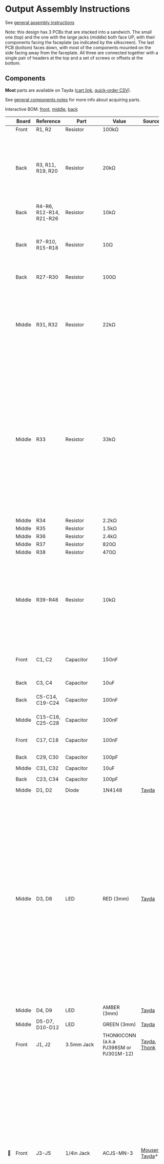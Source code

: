 # Output Assembly Instructions

See [general assembly instructions](https://quinnfreedman.github.io/modular/docs/assembly)

Note: this design has 3 PCBs that are stacked into a sandwich. The small one (top) and the one with the large jacks (middle) both face UP, with their components facing the faceplate (as indicated by the silkscreen). The last PCB (bottom) faces down, with most of the components mounted on the side facing away from the faceplate. All three are connected together with a single pair of headers at the top and a set of screws or offsets at the bottom.

## Components

**Most** parts are available on Tayda ([cart link](https://www.taydaelectronics.com/savecartpro/index/savenewquote/qid/50242216928), [quick-order CSV](https://freemodular.org/modules/Output/fm_output_tayda_bom.csv)).

See [general components notes](https://quinnfreedman.github.io/modular/docs/components) for more info about acquiring parts.

Interactive BOM: [front](https://quinnfreedman.github.io/fm-artifacts/Output/output_pcb_front_interactive_bom.html), [middle](https://quinnfreedman.github.io/fm-artifacts/Output/output_pcb_middle_interactive_bom.html), [back](https://quinnfreedman.github.io/fm-artifacts/Output/output_pcb_back_interactive_bom.html)

|    | Board | Reference               | Part             | Value                                   | Source  | Comment |
| -- | ----- | ----------------------- | ---------------- | --------------------------------------- | ------- | ------- |
|    | Front | R1, R2                  | Resistor         | 100kΩ                                   |         |         |
|    | Back  | R3, R11, R19, R20       | Resistor         | 20kΩ                                    |         | Some of these resistors overlap the mounting holes. I recommend putting in the standoff first and then putting the resistors over/around the bolt head. |
|    | Back  | R4-R6, R12-R14, R21-R26 | Resistor         | 10kΩ                                    |         | See above |
|    | Back  | R7-R10, R15-R18         | Resistor         | 10Ω                                     |         | Adds output impedance to headphone output; protects against shorts when plugging in headphones. |
|    | Back  | R27-R30                 | Resistor         | 100Ω                                    |         | Output impedance for line level output. |
|    | Middle| R31, R32                | Resistor         | 22kΩ                                    |         | Controls the decay of the peak detector display. A lower value will make the display follow the audio signal more closely. A higher value will show signal peaks for longer. 20kΩ is fine here. |
|    | Middle| R33                     | Resistor         | 33kΩ                                    |         | R33-R38 provide the voltage reference for the volume meter. To get an accurate meter, they all must be the exact values given at 1% tolerance. But, if you don't have all the correct values, only the display will be effected; not the audio. Alternatively, if you want to use a different scale for the meters, you could use your own choice of values here. They are arranged as a voltage divider ladder from 12v to 0v. |
|    | Middle| R34                     | Resistor         | 2.2kΩ                                   |         |         |
|    | Middle| R35                     | Resistor         | 1.5kΩ                                   |         |         |
|    | Middle| R36                     | Resistor         | 2.4kΩ                                   |         |         |
|    | Middle| R37                     | Resistor         | 820Ω                                    |         |         |
|    | Middle| R38                     | Resistor         | 470Ω                                    |         |         |
|    | Middle| R39-R48                 | Resistor         | 10kΩ                                    |         | Controls LED brightness for display. Higher values mean dimmer LEDs. Different color LEDs might have slightly different brightnesses, so you might want to experiment tuning these values to make all your LEDs uniform. |
|    | Front | C1, C2                  | Capacitor        | 150nF                                   |         | Combines with R1-R2 to make a high-pass filter for the input. 100nF is fine here too. |
|    | Back  | C3, C4                  | Capacitor        | 10uF                                    |         | Power supply noise filtering capacitors. |
|    | Back  | C5-C14, C19-C24         | Capacitor        | 100nF                                   |         | Power supply noise filtering/decoupling capacitors. |
|    | Middle| C15-C16, C25-C28        | Capacitor        | 100nF                                   |         | Power supply noise filtering/decoupling capacitors. |
|    | Front | C17, C18                | Capacitor        | 100nF                                   |         | Power supply noise filtering/decoupling capacitors. |
|    | Back  | C29, C30                | Capacitor        | 100pF                                   |         | Op-amp feedback stabilizers. |
|    | Middle| C31, C32                | Capacitor        | 10uF                                    |         |         |
|    | Back  | C23, C34                | Capacitor        | 100pF                                   |         | Op-amp feedback stabilizers. |
|    | Middle| D1, D2                  | Diode            | 1N4148                                  | [Tayda](https://www.taydaelectronics.com/1n4148-switching-signal-diode.html) |         |
|    | Middle| D3, D8                  | LED              | RED (3mm)                               | [Tayda](https://www.taydaelectronics.com/leds/round-leds/3mm-leds/led-3mm-red.html) | Must have long enough leads to reach from middle PCB to faceplate (1 inch). When not illuminated, these LEDs are exposed to 12v reverse current. Technically, this is outside the spec of most LEDs and could result in damage to the LED over time. If you are worried about this, you could look for LEDs with high reverse-voltage tolerance, or add a Zener diode or other high reverse voltage diode in series with one of the legs of each LED. But, after testing this design for a while with the cheapest Amazon LEDs, it seems like they were totally unaffected, so I wouldn't worry about it. |
|    | Middle| D4, D9                  | LED              | AMBER (3mm)                             | [Tayda](https://www.taydaelectronics.com/leds/round-leds/3mm-leds/led-3mm-orange.html) | See above |
|    | Middle| D5-D7, D10-D12          | LED              | GREEN (3mm)                             | [Tayda](https://www.taydaelectronics.com/leds/round-leds/3mm-leds/led-3mm-green.html) | See above |
|    | Front | J1, J2                  | 3.5mm Jack       | THONKICONN (a.k.a PJ398SM or PJ301M-12) | [Tayda](https://www.taydaelectronics.com/pj-3001f-3-5-mm-mono-phone-jack.html), [Thonk](https://www.thonk.co.uk/shop/thonkiconn/) | |
| 🔴 | Front | J3-J5                   | 1/4in Jack       | ACJS-MN-3                               | [Mouser](https://www.mouser.com/ProductDetail/Amphenol-Audio/ACJS-MN-3?qs=c9RBuMmXG6ItVexVLzhiSw%3D%3D), [Tayda](https://www.taydaelectronics.com/hardware/6-35mm-1-4-plugs-jacks/6-35mm-1-4-stereo-phone-jack.html)* | The current version of the PCBs are designed for [ACJS-series](https://www.mouser.com/ProductDetail/Amphenol-Audio/ACJS-MN-3?qs=c9RBuMmXG6ItVexVLzhiSw%3D%3D) jacks. Any of the ACJS-MN-3, ACJS-MN-3S, ACJS-MN-5, ACJS-MV-3, ACJS-MV-3S or ACJS-MV-5 will work. The [PJ-629HAN sold on Tayda](https://www.taydaelectronics.com/hardware/6-35mm-1-4-plugs-jacks/6-35mm-1-4-stereo-phone-jack.html) can work but it isn't an exact fit. The blades are wider so they would need to be snipped/filed in order to fit into the holes in the PCB. I believe the polarity is also reversed (so left and right channels on the headphones would be flipped). I plan to make a future revision updated to use the cheaper Tayda jacks. |
|    | Back  | J6                      | IDC connector    | 2x5                                     | [Tayda](https://www.taydaelectronics.com/10-pin-box-header-connector-2-54mm.html) | Eurorack power header. Can use two rows of male pin headers or a shrouded connector (recommended). |
|    | Back  | J7                      | Unused           | -                                       |         | Expansion connector for future modules. Exposes an AC-coupled and buffered but unscaled copy of the input signal. |
| 🔴 | All   | J11-J23                 | Stacking Pin Headers | 1x10                                | [Amazon (double-sided)](https://www.amazon.com/dp/B0B3XBYL3J), [Amazon (single-sided)](https://www.amazon.com/gp/product/B074HVBTZ4) | All 3 PCBs are connected by a single set of headers. There are a few ways to do this. You could use a stacking male/female header on the middle and use standard male/female headers on the top and bottom, use double-sided male headers on the middle and standard female on the top and bottom, or just use extra-long male headers and solder everything in place. The only thing that matters is that the offset between the front and middle PCBs is the right distance to align the large and small jacks. |
| 🔴 | Front | RV1, RV2                | Potentiometer    | B50kΩ Dual gang                         | [Thonk](https://www.thonk.co.uk/shop/alpha-9mm-pots-dshaft/) | Linear, dual gang. Any value is fine. |
|    | Front | U1                      | Op-amp           | TL072                                   | [Tayda](https://www.taydaelectronics.com/tl072-low-noise-j-fet-dual-op-amp-ic.html), [DigiKey](https://www.digikey.com/en/products/filter/instrumentation-op-amps-buffer-amps/687?s=N4IgjCBcoGwJxVAYygMwIYBsDOBTANCAPZQDaIALGGABxwDsIAuoQA4AuUIAyuwE4BLAHYBzEAF9CAWgTQQKSPwCuBYmXDNJIKQCZE8qMtUlI5AKwhCCJuK17TIdpgAM9PSxAx9AgCZcpYM4QbJyQIJaOAJ6suFzo2Ci2QA) | |
|    | Back  | U2, U7                  | Op-amp           | TL074                                   | [Tayda](https://www.taydaelectronics.com/tl074-quad-operational-amplifier-j-fet-pdip-14-tl074cn.html), [DigiKey](https://www.digikey.com/en/products/detail/texas-instruments/TL074BCN/378416) | |
|    | Back  | U3-U6, U8-U9            | Op-amp           | NE5532P                                 | [Tayda](https://www.taydaelectronics.com/ne5532-5532-ic-dual-low-noise-op-amp.html), [Mouser](https://www.mouser.com/ProductDetail/595-NE5532P) | The NE5532P is a low-noise, high output-drive Op-amp, used here for driving the headphones and line outputs. The NE5532AP is an extra low-noise version, although it's probably not worth the cost. The SA5532 is identical except it has a higher temperature range, which isn't necessary. If you have a particular op-amp you prefer, you can use it here instead (as long as it follows the standard TL072-style pinout). A TL072 should work fine too, although it might not have the best distortion characteristics or lifespan depending on what load you are hooking it up to. U5 and U6 are connected in parallel for extra driving power and distortion resistance on the headphone output. You can just leave them out if you don't need the extra power. |
|    | Middle| U10-U12                 | Op-amp           | TL074                                   | [Tayda](https://www.taydaelectronics.com/tl074-quad-operational-amplifier-j-fet-pdip-14-tl074cn.html), [DigiKey](https://www.digikey.com/en/products/detail/texas-instruments/TL074BCN/378416) | |

🔴 = Missing from Tayda BoM

